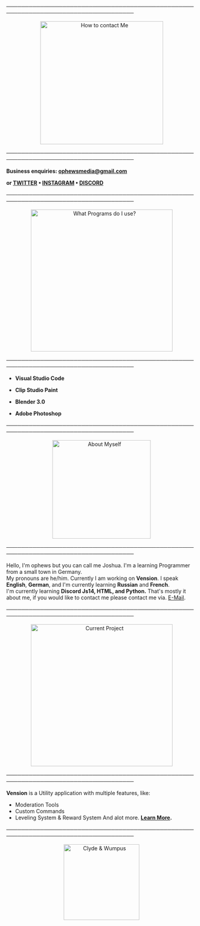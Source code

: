 
────────────────────────────────────────────────────────────────────────────────────

<p align="center">
    <img width="325" src="https://cdn.discordapp.com/attachments/1033407106725970014/1037812248137191545/imageedit_5_2594096891.png" alt="How to contact Me">
</p>

────────────────────────────────────────────────────────────────────────────────────

**Business enquiries: ophewsmedia@gmail.com**

**or [TWITTER](https://twitter.com/ophewsmedia) • [INSTAGRAM](https://instagram.com/ophewsmedia) • [DISCORD](https://discord.gg/bqYDewpZHC)**

────────────────────────────────────────────────────────────────────────────────────
<p align="center">
    <img width="375" src="https://cdn.discordapp.com/attachments/1033407106725970014/1037812247810019428/imageedit_7_6762231284.png" alt="What Programs do I use?">
</p>

────────────────────────────────────────────────────────────────────────────────────

- **Visual Studio Code**

- **Clip Studio Paint**

- **Blender 3.0**

- **Adobe Photoshop**

────────────────────────────────────────────────────────────────────────────────────

<p align="center">
    <img width="260" src="https://cdn.discordapp.com/attachments/1033407106725970014/1037812247436734654/imageedit_9_7797214577.png" alt="About Myself">
</p>

────────────────────────────────────────────────────────────────────────────────────

Hello, I'm ophews but you can call me Joshua. I'm a learning Programmer from a small town in Germany.  
  My pronouns are he/him. Currently I am working on **Vension**. I speak **English**, **German**, and I'm currently learning **Russian** and **French**.  
  I'm currently learning **Discord Js14, HTML, and Python.** That's mostly it about me, if you would like to contact me please contact me via. [E-Mail](ophews@yahoo.com).

────────────────────────────────────────────────────────────────────────────────────

<p align="center">
    <img width="375" src="https://cdn.discordapp.com/attachments/1033407106725970014/1037818040634576956/imageedit_11_5235557046.png" alt="Current Project">
</p>

────────────────────────────────────────────────────────────────────────────────────

**Vension** is a Utility application with multiple features, like:  
  - Moderation Tools
  - Custom Commands
  - Leveling System & Reward System
And alot more. **[Learn More](https://discord.gg/r2XgZRFnpv).**

────────────────────────────────────────────────────────────────────────────────────

<p align="center">
    <img width="200" src="https://cdn.discordapp.com/attachments/1033407106725970014/1037818095416377455/3314-watching-tv.gif" alt="Clyde & Wumpus">
</p>
